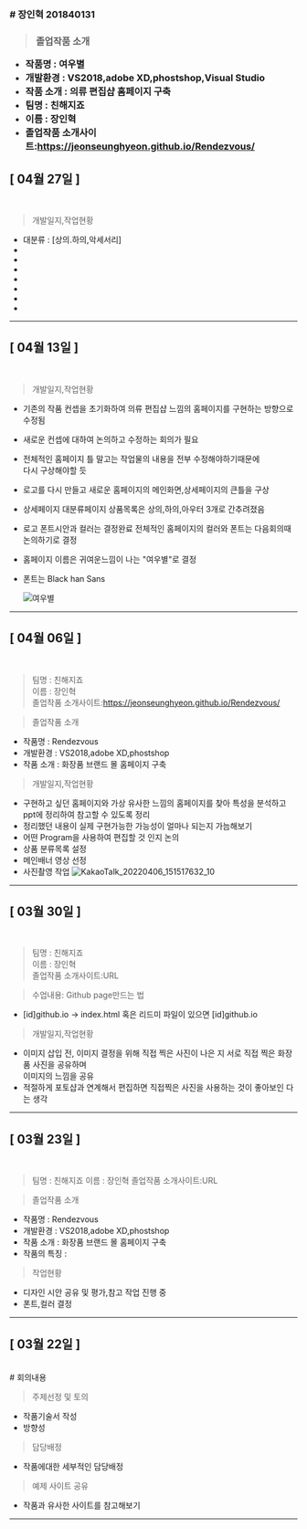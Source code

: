 <h3># 장인혁 201840131<h3>

> 졸업작품 소개<br>
- 작품명 : 여우별<br>
- 개발환경 : VS2018,adobe XD,phostshop,Visual Studio<br>
- 작품 소개 : 의류 편집샵 홈페이지 구축<br>
- 팀명 : 친해지죠  
- 이름 : 장인혁  
- 졸업작품 소개사이트:https://jeonseunghyeon.github.io/Rendezvous/

   
## [ 04월 27일 ]
<br>

 > 개발일지,작업현황 
 - 대분류 : [상의.하의,악세서리]
 - 
 - 
 - 
 - 
 - 
- 
- 


  


----
## [ 04월 13일 ]
<br>

 > 개발일지,작업현황 
 - 기존의 작품 컨셉을 초기화하여 의류 편집샵 느낌의 홈페이지를 구현하는 방향으로 수정됨
 - 새로운 컨셉에 대하여 논의하고 수정하는 회의가 필요
 - 전체적인 홈페이지 틀 말고는 작업물의 내용을 전부 수정해야하기때문에   
 다시 구상해야할 듯
 - 로고를 다시 만들고 새로운 홈페이지의 메인화면,상세페이지의 큰틀을 구상
 - 상세페이지 대분류페이지 상품목록은 상의,하의,아우터 3개로 간추려졌음 
 - 로고 폰트시안과 컬러는 결정완료 전체적인 홈페이지의 컬러와 폰트는 다음회의때  
 논의하기로 결정
- 홈페이지 이름은 귀여운느낌이 나는 "여우별"로 결정 
- 폰트는 Black han Sans


   ![여우별](https://user-images.githubusercontent.com/79886490/163245674-d6e8f6e9-0d8f-44b1-ba85-1e7bca0f13d5.png)


----
 ## [ 04월 06일 ]
<br>
 
 > 팀명 : 친해지죠  
 > 이름 : 장인혁  
 > 졸업작품 소개사이트:https://jeonseunghyeon.github.io/Rendezvous/


> 졸업작품 소개
- 작품명 : Rendezvous
- 개발환경 : VS2018,adobe XD,phostshop
- 작품 소개 : 화장품 브랜드 몰 홈페이지 구축
 


 > 개발일지,작업현황 
 - 구현하고 싶던 홈페이지와 가상 유사한 느낌의 홈페이지를 찾아 특성을 분석하고  
 ppt에 정리하여 참고할 수 있도록 정리
 - 정리했던 내용이 실제 구현가능한 가능성이 얼마나 되는지 가늠해보기
 - 어떤 Program을 사용하여 편집할 것 인지 논의
 - 상품 분류목록 설정
 - 메인배너 영상 선정
 - 사진촬영 작업
 ![KakaoTalk_20220406_151517632_10](https://user-images.githubusercontent.com/79886490/161908317-f2d8f15c-99eb-49a0-b29f-946b781c95d2.jpg)

 




-------

## [ 03월 30일 ]
<br>
 
 > 팀명 : 친해지죠  
 > 이름 : 장인혁  
 > 졸업작품 소개사이트:URL



 
 > 수업내용: Github page만드는 법  
 - [id]github.io -> index.html 혹은 리드미 파일이 있으면 [id]github.io
 
 > 개발일지,작업현황 
 - 이미지 삽입 전, 이미지 결정을 위해 직접 찍은 사진이 나은 지 서로 직접 찍은 화장품 사진을 공유하며   
 이미지의 느낌을 공유
 - 적절하게 포토샵과 연계해서 편집하면 직접찍은 사진을 사용하는 것이 좋아보인 다는 생각 
 




---

## [ 03월 23일 ]
<br>
 
> 팀명 : 친해지죠
> 이름 : 장인혁
> 졸업작품 소개사이트:URL


> 졸업작품 소개
- 작품명 : Rendezvous
- 개발환경 : VS2018,adobe XD,phostshop
- 작품 소개 : 화장품 브랜드 몰 홈페이지 구축
- 작품의 특징 : 
 
 
 
 > 작업현황 
 - 디자인 시안 공유 및 평가,참고 작업 진행 중
 - 폰트,컬러 결정




---


## [ 03월 22일 ]
>>>>>>>
<br>
# 회의내용

> 주제선정 및 토의 
- 작품기술서 작성
- 방향성 
  
> 담당배정
- 작품에대한 세부적인 담당배정

> 예제 사이트 공유
- 작품과 유사한 사이트를 참고해보기


---
